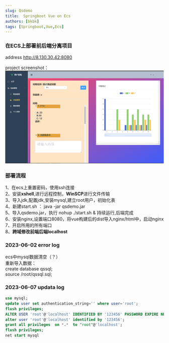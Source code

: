 ```yaml
---
slug: Qsdemo
title:  Springboot Vue on Ecs 
authors: [bkbk]
tags: [Springboot,Vue,Ecs]
---
```

<!--  
 project address: 8.130.30.42:8080 -->


### 在ECS上部署前后端分离项目

 address [http://8.130.30.42:8080 ](http://8.130.30.42:8080)


  project screenshot：
![project](./demo.png)


### 部署流程
1、在ecs上重置密码，使用ssh连接  
2、安装**xshell**,进行远程控制，**WinSCP**进行文件传输  
3、导入jdk,配置jdk,安装mysql,建立root用户，初始化表  
4、新建start.sh ： java -jar qsdemo.jar  
5、导入qsdemo.jar，执行 nohup  ./start.sh & 持续运行,后端完成  
6、安装nginx,设置端口8080，将vue构建后的dist导入nginx/html中，启动nginx  
7、开启所用的所有端口  
8、**跨域修改前端后端localhost**   

### 2023-06-02 error log
ecs中mysql数据清空（？）   
重新导入数据：  
create database qssql;  
source /root/qssql.sql;   

### 2023-06-07 updata log
``` sql title="将root权限设置为localhost"
use mysql;
update user set authentication_string='' where user='root';
flush privileges;
ALTER USER 'root'@'localhost' IDENTIFIED BY '123456' PASSWORD EXPIRE NEVER; 
alter user 'root'@'localhost' identified by '123456';
grant all privileges  on *.*  to "root"@'localhost';
flush privileges;
net start mysql
```

 
